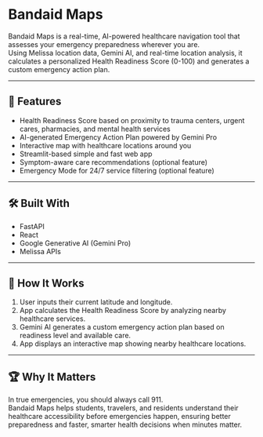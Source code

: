 # Bandaid Maps

Bandaid Maps is a real-time, AI-powered healthcare navigation tool that assesses your emergency preparedness wherever you are.  
Using Melissa location data, Gemini AI, and real-time location analysis, it calculates a personalized Health Readiness Score (0-100) and generates a custom emergency action plan.

---

## 🚀 Features

- Health Readiness Score based on proximity to trauma centers, urgent cares, pharmacies, and mental health services
- AI-generated Emergency Action Plan powered by Gemini Pro
- Interactive map with healthcare locations around you
- Streamlit-based simple and fast web app
- Symptom-aware care recommendations (optional feature)
- Emergency Mode for 24/7 service filtering (optional feature)

---

## 🛠 Built With

- FastAPI
- React
- Google Generative AI (Gemini Pro)
- Melissa APIs

---

## 🧐 How It Works

1. User inputs their current latitude and longitude.
2. App calculates the Health Readiness Score by analyzing nearby healthcare services.
3. Gemini AI generates a custom emergency action plan based on readiness level and available care.
4. App displays an interactive map showing nearby healthcare locations.

---

## 🏆 Why It Matters

In true emergencies, you should always call 911.  
Bandaid Maps helps students, travelers, and residents understand their healthcare accessibility before emergencies happen, ensuring better preparedness and faster, smarter health decisions when minutes matter.
